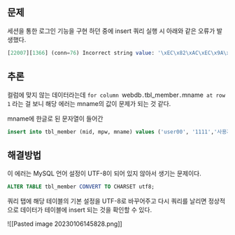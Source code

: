 
## 문제

세션을 통한 로그인 기능을 구현 하던 중에 insert 쿼리 실행 시 아래와 같은 오류가 발생했다. 

```sql
[22007][1366] (conn=76) Incorrect string value: '\xEC\x82\xAC\xEC\x9A\xA9...' for column `webdb`.`tbl_member`.`mname` at row 1
```


## 추론 

컬럼에 맞지 않는 데이터라는데  `for column `webdb`.`tbl_member`.`mname` at row 1` 라는 걸 보니 해당 에러는 mname의 값이 문제가 되는 것 같다. 

mname에 한글로 된 문자열이 들어간 

```sql
insert into tbl_member (mid, mpw, mname) values ('user00', '1111','사용자0');
```


## 해결방법 

이 에러는 MySQL 언어 설정이 UTF-8이 되어 있지 않아서 생기는 문제이다. 

```sql
ALTER TABLE tbl_member CONVERT TO CHARSET utf8;
```

쿼리 탭에 해당 테이블의 기본 설정을 UTF-8로 바꾸어주고 다시 쿼리를 날리면 정상적으로 데이터가 테이블에 insert 되는 것을 확인할 수 있다. 

![[Pasted image 20230106145828.png]]
